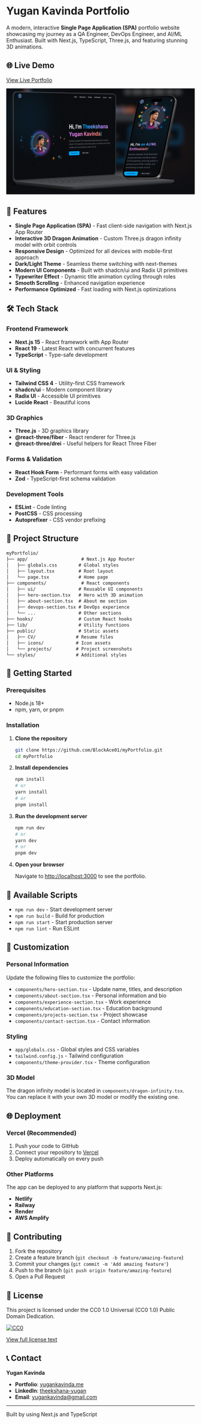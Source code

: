 # Yugan Kavinda Portfolio

A modern, interactive **Single Page Application (SPA)** portfolio website showcasing my journey as a QA Engineer, DevOps Engineer, and AI/ML Enthusiast. Built with Next.js, TypeScript, Three.js, and featuring stunning 3D animations.

## 🌐 Live Demo

[View Live Portfolio](https://www.yugankavinda.me/)

![Portfolio Preview](./public/preview.png)

## 🚀 Features

- **Single Page Application (SPA)** - Fast client-side navigation with Next.js App Router
- **Interactive 3D Dragon Animation** - Custom Three.js dragon infinity model with orbit controls
- **Responsive Design** - Optimized for all devices with mobile-first approach
- **Dark/Light Theme** - Seamless theme switching with next-themes
- **Modern UI Components** - Built with shadcn/ui and Radix UI primitives
- **Typewriter Effect** - Dynamic title animation cycling through roles
- **Smooth Scrolling** - Enhanced navigation experience
- **Performance Optimized** - Fast loading with Next.js optimizations

## 🛠️ Tech Stack

### Frontend Framework
- **Next.js 15** - React framework with App Router
- **React 19** - Latest React with concurrent features
- **TypeScript** - Type-safe development

### UI & Styling
- **Tailwind CSS 4** - Utility-first CSS framework
- **shadcn/ui** - Modern component library
- **Radix UI** - Accessible UI primitives
- **Lucide React** - Beautiful icons

### 3D Graphics
- **Three.js** - 3D graphics library
- **@react-three/fiber** - React renderer for Three.js
- **@react-three/drei** - Useful helpers for React Three Fiber

### Forms & Validation
- **React Hook Form** - Performant forms with easy validation
- **Zod** - TypeScript-first schema validation

### Development Tools
- **ESLint** - Code linting
- **PostCSS** - CSS processing
- **Autoprefixer** - CSS vendor prefixing

## 📁 Project Structure

```
myPortfolio/
├── app/                    # Next.js App Router
│   ├── globals.css        # Global styles
│   ├── layout.tsx         # Root layout
│   └── page.tsx           # Home page
├── components/             # React components
│   ├── ui/                # Reusable UI components
│   ├── hero-section.tsx   # Hero with 3D animation
│   ├── about-section.tsx  # About me section
│   ├── devops-section.tsx # DevOps experience
│   └── ...                # Other sections
├── hooks/                 # Custom React hooks
├── lib/                   # Utility functions
├── public/                # Static assets
│   ├── CV/               # Resume files
│   ├── icons/            # Icon assets
│   └── projects/         # Project screenshots
└── styles/               # Additional styles
```

## 🚀 Getting Started

### Prerequisites

- Node.js 18+
- npm, yarn, or pnpm

### Installation

1. **Clone the repository**
   ```bash
   git clone https://github.com/BlockAce01/myPortfolio.git
   cd myPortfolio
   ```

2. **Install dependencies**
   ```bash
   npm install
   # or
   yarn install
   # or
   pnpm install
   ```

3. **Run the development server**
   ```bash
   npm run dev
   # or
   yarn dev
   # or
   pnpm dev
   ```

4. **Open your browser**

   Navigate to [http://localhost:3000](http://localhost:3000) to see the portfolio.

## 📜 Available Scripts

- `npm run dev` - Start development server
- `npm run build` - Build for production
- `npm run start` - Start production server
- `npm run lint` - Run ESLint

## 🎨 Customization

### Personal Information

Update the following files to customize the portfolio:

- `components/hero-section.tsx` - Update name, titles, and description
- `components/about-section.tsx` - Personal information and bio
- `components/experience-section.tsx` - Work experience
- `components/education-section.tsx` - Education background
- `components/projects-section.tsx` - Project showcase
- `components/contact-section.tsx` - Contact information

### Styling

- `app/globals.css` - Global styles and CSS variables
- `tailwind.config.js` - Tailwind configuration
- `components/theme-provider.tsx` - Theme configuration

### 3D Model

The dragon infinity model is located in `components/dragon-infinity.tsx`. You can replace it with your own 3D model or modify the existing one.

## 🌐 Deployment

### Vercel (Recommended)

1. Push your code to GitHub
2. Connect your repository to [Vercel](https://vercel.com)
3. Deploy automatically on every push

### Other Platforms

The app can be deployed to any platform that supports Next.js:

- **Netlify**
- **Railway**
- **Render**
- **AWS Amplify**

## 🤝 Contributing

1. Fork the repository
2. Create a feature branch (`git checkout -b feature/amazing-feature`)
3. Commit your changes (`git commit -m 'Add amazing feature'`)
4. Push to the branch (`git push origin feature/amazing-feature`)
5. Open a Pull Request

## 📄 License

This project is licensed under the CC0 1.0 Universal (CC0 1.0) Public Domain Dedication.

[![CC0](https://licensebuttons.net/l/zero/1.0/80x15.png)](http://creativecommons.org/publicdomain/zero/1.0/)

[View full license text](./LICENSE)

## 📞 Contact

**Yugan Kavinda**
- **Portfolio**: [yugankavinda.me](https://www.yugankavinda.me/)
- **LinkedIn**: [theekshana-yugan](https://www.linkedin.com/in/theekshana-yugan/)
- **Email**: yugankavinda@gmail.com

---

Built by using Next.js and TypeScript